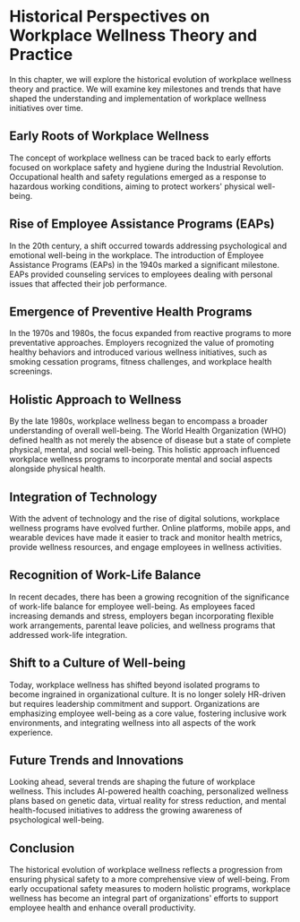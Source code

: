 Historical Perspectives on Workplace Wellness Theory and Practice
============================================================================

In this chapter, we will explore the historical evolution of workplace wellness theory and practice. We will examine key milestones and trends that have shaped the understanding and implementation of workplace wellness initiatives over time.

Early Roots of Workplace Wellness
---------------------------------

The concept of workplace wellness can be traced back to early efforts focused on workplace safety and hygiene during the Industrial Revolution. Occupational health and safety regulations emerged as a response to hazardous working conditions, aiming to protect workers' physical well-being.

Rise of Employee Assistance Programs (EAPs)
-------------------------------------------

In the 20th century, a shift occurred towards addressing psychological and emotional well-being in the workplace. The introduction of Employee Assistance Programs (EAPs) in the 1940s marked a significant milestone. EAPs provided counseling services to employees dealing with personal issues that affected their job performance.

Emergence of Preventive Health Programs
---------------------------------------

In the 1970s and 1980s, the focus expanded from reactive programs to more preventative approaches. Employers recognized the value of promoting healthy behaviors and introduced various wellness initiatives, such as smoking cessation programs, fitness challenges, and workplace health screenings.

Holistic Approach to Wellness
-----------------------------

By the late 1980s, workplace wellness began to encompass a broader understanding of overall well-being. The World Health Organization (WHO) defined health as not merely the absence of disease but a state of complete physical, mental, and social well-being. This holistic approach influenced workplace wellness programs to incorporate mental and social aspects alongside physical health.

Integration of Technology
-------------------------

With the advent of technology and the rise of digital solutions, workplace wellness programs have evolved further. Online platforms, mobile apps, and wearable devices have made it easier to track and monitor health metrics, provide wellness resources, and engage employees in wellness activities.

Recognition of Work-Life Balance
--------------------------------

In recent decades, there has been a growing recognition of the significance of work-life balance for employee well-being. As employees faced increasing demands and stress, employers began incorporating flexible work arrangements, parental leave policies, and wellness programs that addressed work-life integration.

Shift to a Culture of Well-being
--------------------------------

Today, workplace wellness has shifted beyond isolated programs to become ingrained in organizational culture. It is no longer solely HR-driven but requires leadership commitment and support. Organizations are emphasizing employee well-being as a core value, fostering inclusive work environments, and integrating wellness into all aspects of the work experience.

Future Trends and Innovations
-----------------------------

Looking ahead, several trends are shaping the future of workplace wellness. This includes AI-powered health coaching, personalized wellness plans based on genetic data, virtual reality for stress reduction, and mental health-focused initiatives to address the growing awareness of psychological well-being.

Conclusion
----------

The historical evolution of workplace wellness reflects a progression from ensuring physical safety to a more comprehensive view of well-being. From early occupational safety measures to modern holistic programs, workplace wellness has become an integral part of organizations' efforts to support employee health and enhance overall productivity.
